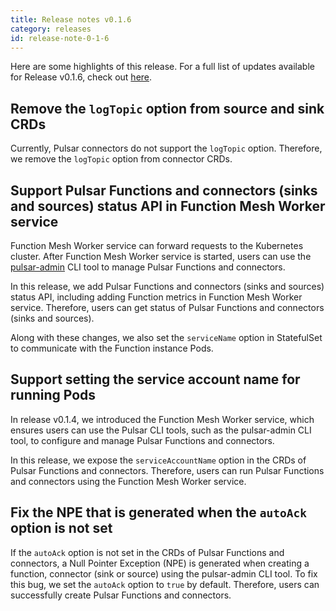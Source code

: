 ```yaml
---
title: Release notes v0.1.6
category: releases
id: release-note-0-1-6
---
```


Here are some highlights of this release. For a full list of updates available for Release v0.1.6, check out [here](https://github.com/streamnative/function-mesh/releases/tag/v0.1.6).

## Remove the `logTopic` option from source and sink CRDs

Currently, Pulsar connectors do not support the `logTopic` option. Therefore, we remove the `logTopic` option from connector CRDs.

## Support Pulsar Functions and connectors (sinks and sources) status API in Function Mesh Worker service

Function Mesh Worker service can forward requests to the Kubernetes cluster. After Function Mesh Worker service is started, users can use the [pulsar-admin](https://pulsar.apache.org/docs/en/pulsar-admin/) CLI tool to manage Pulsar Functions and connectors.

In this release, we add Pulsar Functions and connectors (sinks and sources) status API, including adding Function metrics in Function Mesh Worker service. Therefore, users can get status of Pulsar Functions and connectors (sinks and sources).

Along with these changes, we also set the `serviceName` option in StatefulSet to communicate with the Function instance Pods.

## Support setting the service account name for running Pods

In release v0.1.4, we introduced the Function Mesh Worker service, which ensures users can use the Pulsar CLI tools, such as the pulsar-admin CLI tool, to configure and manage Pulsar Functions and connectors.

In this release, we expose the `serviceAccountName` option in the CRDs of Pulsar Functions and connectors. Therefore, users can run Pulsar Functions and connectors using the Function Mesh Worker service.

## Fix the NPE that is generated when the `autoAck` option is not set

If the `autoAck` option is not set in the CRDs of Pulsar Functions and connectors, a Null Pointer Exception (NPE) is generated when creating a function, connector (sink or source) using the pulsar-admin CLI tool. To fix this bug, we set the `autoAck` option to `true` by default. Therefore, users can successfully create Pulsar Functions and connectors.